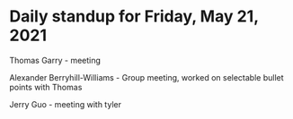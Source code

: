 # Daily standup for Friday, May 21, 2021

Thomas Garry - meeting

Alexander Berryhill-Williams - Group meeting, worked on selectable bullet points with Thomas

Jerry Guo - meeting with tyler
